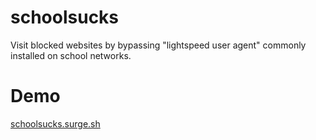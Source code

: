 # schoolsucks
Visit blocked websites by bypassing "lightspeed user agent" commonly installed on school networks.

# Demo
<a href="http://schoolsucks.surge.sh" target="_blank">schoolsucks.surge.sh</a>